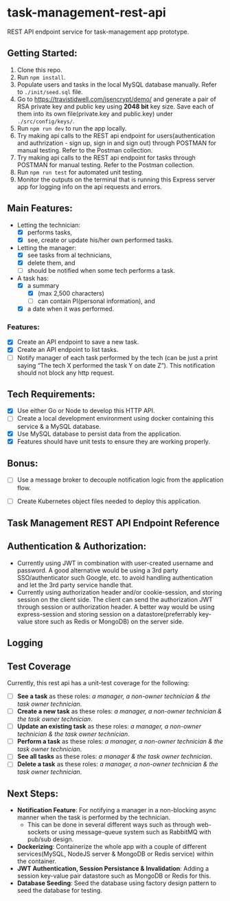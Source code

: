 # task-management-rest-api
REST API endpoint service for task-management app prototype.

## Getting Started:
1. Clone this repo.
2. Run ```npm install```.
3. Populate users and tasks in the local MySQL database manually. Refer to ```./init/seed.sql``` file.
4. Go to https://travistidwell.com/jsencrypt/demo/ and generate a pair of RSA private key and public key using **2048 bit** key size. Save each of them into its own file(private.key and public.key) under ```./src/config/keys/```.
5. Run ```npm run dev``` to run the app locally.
6. Try making api calls to the REST api endpoint for users(authentication and authrization - sign up, sign in and sign out) through POSTMAN for manual testing. Refer to the Postman collection.
7. Try making api calls to the REST api endpoint for tasks through POSTMAN for manual testing. Refer to the Postman collection.
8. Run ```npm run test``` for automated unit testing. 
9. Monitor the outputs on the terminal that is running this Express server app for logging info on the api requests and errors.

## Main Features:
- Letting the technician:
  - [x] performs tasks,
  - [x] see, create or update his/her own performed tasks.

- Letting the manager:
  - [x] see tasks from al technicians,
  - [x] delete them, and
  - [ ] should be notified when some tech performs a task.

- A task has:
  - [x] a summary 
    - [x] (max 2,500 characters) 
    - [ ] can contain PI(personal information), and
  - [x] a date when it was performed.

### Features:
- [x] Create an API endpoint to save a new task.
- [x] Create an API endpoint to list tasks.
- [ ] Notify manager of each task performed by the tech (can be just a print saying “The tech X performed the task Y on date Z”). This notification should not block any http request.

## Tech Requirements:
- [x] Use either Go or Node to develop this HTTP API.
- [ ] Create a local development environment using docker containing this service & a MySQL database.
- [x] Use MySQL database to persist data from the application.
- [x] Features should have unit tests to ensure they are working properly.

## Bonus:
- [ ] Use a message broker to decouple notification logic from the application flow.
- [ ] Create Kubernetes object files needed to deploy this application.



## Task Management REST API Endpoint Reference




## Authentication & Authorization:
- Currently using JWT in combination with user-created username and password. A good alternative would be using a 3rd party SSO/authenticator such Google, etc. to avoid handling authentication and let the 3rd party service handle that.
- Currently using authorization header and/or cookie-session, and storing session on the client side. The client can send the authorization JWT through session or authorization header. A better way would be using express-session and storing session on a datastore(preferrably key-value store such as Redis or MongoDB) on the server side.

## Logging

## Test Coverage
Currently, this rest api has a unit-test coverage for the following:
- [ ] **See a task** as these roles: *a manager, a non-owner technician & the task owner technician*.
- [ ] **Create a new task** as these roles: *a manager, a non-owner technician & the task owner technician*.
- [ ] **Update an existing task** as these roles: *a manager, a non-owner technician & the task owner technician*.
- [ ] **Perform a task** as these roles: *a manager, a non-owner technician & the task owner technician*.
- [ ] **See all tasks** as these roles: *a manager & the task owner technician*.
- [ ] **Delete a task** as these roles: *a manager, a non-owner technician & the task owner technician*.

## Next Steps:
- **Notification Feature**: For notifying a manager in a non-blocking async manner when the task is performed by the technician.
  - This can be done in several different ways such as through web-sockets or using message-queue system such as RabbitMQ with pub/sub design.
- **Dockerizing**: Containerize the whole app with a couple of different services(MySQL, NodeJS server & MongoDB or Redis service) within the container.
- **JWT Authentication, Session Persistance & Invalidation**: Adding a session key-value pair datastore such as MongoDB or Redis for this.
- **Database Seeding**: Seed the database using factory design pattern to seed the database for testing.
